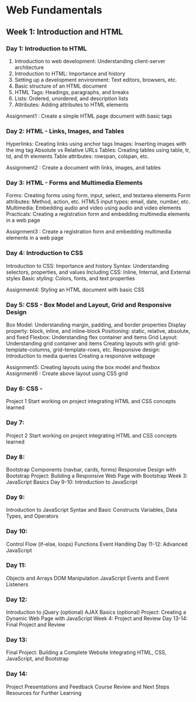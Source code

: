 # Web Fundamentals

## Week 1: Introduction and HTML

### Day 1: Introduction to HTML

1. Introduction to web development: Understanding client-server architecture
2. Introduction to HTML: Importance and history
3. Setting up a development environment: Text editors, browsers, etc.
4. Basic structure of an HTML document
5. HTML Tags: Headings, paragraphs, and breaks
6. Lists: Ordered, unordered, and description lists
7. Attributes: Adding attributes to HTML elements

Assignment1 : Create a simple HTML page document with basic tags

### Day 2: HTML - Links, Images, and Tables

Hyperlinks: Creating links using anchor tags
Images: Inserting images with the img tag
Absolute vs Relative URLs
Tables: Creating tables using table, tr, td, and th elements
Table attributes: rowspan, colspan, etc.

Assignment2 : Create a document with links, images, and tables

### Day 3: HTML - Forms and Multimedia Elements

Forms: Creating forms using form, input, select, and textarea elements
Form attributes: Method, action, etc.
HTML5 input types: email, date, number, etc.
Multimedia: Embedding audio and video using audio and video elements
Practicals: Creating a registration form and embedding multimedia elements in a web page

Assignment3 : Create a registration form and embedding multimedia elements in a web page

### Day 4: Introduction to CSS

Introduction to CSS: Importance and history
Syntax: Understanding selectors, properties, and values
Including CSS: Inline, Internal, and External styles
Basic styling: Colors, fonts, and text properties

Assignment4: Styling an HTML document with basic CSS

### Day 5: CSS - Box Model and Layout, Grid and Responsive Design

Box Model: Understanding margin, padding, and border properties
Display property: block, inline, and inline-block
Positioning: static, relative, absolute, and fixed
Flexbox: Understanding flex container and items
Grid Layout: Understanding grid container and items
Creating layouts with grid: grid-template-columns, grid-template-rows, etc.
Responsive design: Introduction to media queries
Creating a responsive webpage

Assignment5: Creating layouts using the box model and flexbox
Assignment6 : Create above layout using CSS grid

### Day 6: CSS - 

Project 1 
Start working on project integrating HTML and CSS concepts learned

### Day 7:

Project 2
Start working on project integrating HTML and CSS concepts learned

### Day 8:

Bootstrap Components (navbar, cards, forms)
Responsive Design with Bootstrap
Project: Building a Responsive Web Page with Bootstrap
Week 3: JavaScript Basics
Day 9-10: Introduction to JavaScript
### Day 9:

Introduction to JavaScript
Syntax and Basic Constructs
Variables, Data Types, and Operators
### Day 10:

Control Flow (if-else, loops)
Functions
Event Handling
Day 11-12: Advanced JavaScript
### Day 11:

Objects and Arrays
DOM Manipulation
JavaScript Events and Event Listeners
### Day 12:

Introduction to jQuery (optional)
AJAX Basics (optional)
Project: Creating a Dynamic Web Page with JavaScript
Week 4: Project and Review
Day 13-14: Final Project and Review
### Day 13:

Final Project: Building a Complete Website
Integrating HTML, CSS, JavaScript, and Bootstrap
### Day 14:

Project Presentations and Feedback
Course Review and Next Steps
Resources for Further Learning